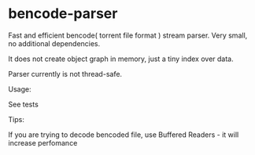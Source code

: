 bencode-parser
==============

Fast and efficient bencode( torrent file format ) stream parser.
Very small, no additional dependencies.

It does not create object graph in memory, just a tiny index over data.

Parser currently is not thread-safe.

Usage:

See tests

Tips:

If you are trying to decode bencoded file, use Buffered Readers - it will increase perfomance
